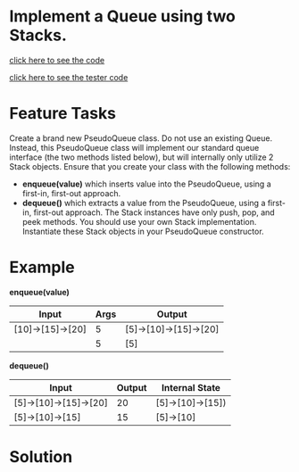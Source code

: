 # Implement a Queue using two Stacks.
[click here to see the code](queue_with_stacks.py)

[click here to see the tester code](../../../tests/challenges/queue_with_stacks/test_queue_with_stacks.py)

# Feature Tasks
Create a brand new PseudoQueue class. Do not use an existing Queue. Instead, this PseudoQueue class will implement our standard queue interface (the two methods listed below), but will internally only utilize 2 Stack objects. Ensure that you create your class with the following methods:

- **enqueue(value)** which inserts value into the PseudoQueue, using a first-in, first-out approach.
- **dequeue()** which extracts a value from the PseudoQueue, using a first-in, first-out approach.
The Stack instances have only push, pop, and peek methods. You should use your own Stack implementation. Instantiate these Stack objects in your PseudoQueue constructor.


# Example
**enqueue(value)**

|Input	|Args	|Output|
|--|--|--|
|[10]->[15]->[20]	|5	|[5]->[10]->[15]->[20]|
||5	|[5]|

**dequeue()**

|Input	|Output	|Internal State|
|--|--|--|
|[5]->[10]->[15]->[20]|	20|	[5]->[10]->[15])|
|[5]->[10]->[15]|	15|	[5]->[10]|

# Solution



